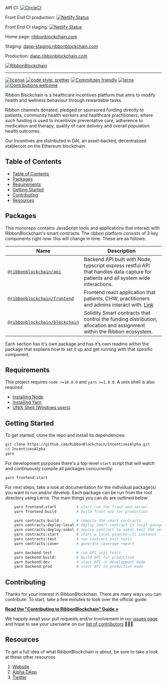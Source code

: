 API CI: [![CircleCI](https://circleci.com/gh/RibbonBlockchain/IncentivesAlpha/tree/master.svg?style=svg)](https://circleci.com/gh/RibbonBlockchain/IncentivesAlpha/tree/master)

Front End CI production: [![Netlify Status](https://api.netlify.com/api/v1/badges/8e408883-24d7-44eb-a1d0-d003a94035cb/deploy-status)](https://app.netlify.com/sites/ribbon-dapp-production/deploys)

Front End CI staging: [![Netlify Status](https://api.netlify.com/api/v1/badges/3bc37cd8-bca1-48ef-b5b9-2e6252c86ae7/deploy-status)](https://app.netlify.com/sites/ribbon-dapp-staging/deploys)


Home page: [ribbonblockchain.com](https://ribbonblockchain.com)

Staging: [dapp-staging.ribbonblockchain.com](https://dapp-staging.ribbonblockchain.com)

Production: [dapp.ribbonblockchain.com](https://dapp.ribbonblockchain.com)

[![RibbonBlockchain](https://d33wubrfki0l68.cloudfront.net/acc4bad7b8baf69c0a595a8887e51c474aeb5491/998d2/img/logo.png)](https://ribbonblockchain.com)



---

[![license](https://img.shields.io/badge/license-MIT-blue.svg?style=flat-square)](/LICENSE)
[![code style: prettier](https://img.shields.io/badge/code_style-prettier-ff69b4.svg?style=flat-square)](https://github.com/prettier/prettier)
[![Commitizen friendly](https://img.shields.io/badge/commitizen-friendly-brightgreen.svg?style=flat-square)](http://commitizen.github.io/cz-cli/)
[![lerna](https://img.shields.io/badge/maintained%20with-lerna-cc00ff.svg?style=flat-square)](https://lernajs.io/)
[![Contributions welcome](https://img.shields.io/badge/contributions-welcome-orange.svg?style=flat-square)](/CONTRIBUTING.md)

Ribbon Blockchain is a healthcare incentives platform that aims to modify health and wellness behaviour through rewardable tasks.

Ribbon channels donated, pledged or sponsored funding directly to patients, community health workers and healthcare practitioners; where such funding is used to incentivize preventative care, adherence to medication and therapy, quality of care delivery and overall population health outcomes.

Our Incentives are distributed in DAI, an asset-backed, decentralized stablecoin on the Ethereum blockchain.

## Table of Contents

- [Table of Contents](#table-of-contents)
- [Packages](#packages)
- [Requirements](#requirements)
- [Getting Started](#getting-started)
- [Contributing](#contributing)
- [Resources](#resources)

## Packages

This monorepo contains JavaScript tools and applications that interact with RibbonBlockchain's smart contracts. The ribbon platform consists of 3 key components right now. this will change in time. These are as follows:


| Name                                                 | Description                                                                                                                         |
| ---------------------------------------------------- | ----------------------------------------------------------------------------------------------------------------------------------- |
| [`@ribbonblockchain/api`](/packages/back-end)             | Backend API built with Node, typscript express restful API that handles data capture for patients and all system wide interactions. |
| [`@ribbonblockchain/frontend`](/packages/front-end)   | Frontend react application that patients, CHW, practitioners and admins interact with. [Link](https://alpha.ribbonblockchain.com)   |
| [`@ribbonblockchain/blockchain`](/packages/smart-contract) | Solidity Smart contracts that control the funding distribution, allocation and assignment within the Ribbon ecosystem.              |

Each section has it's own package and has it's own readme within the package that explains how to set it up and get running with that spesific component.

## Requirements

This project requires `node >=10.0.0` and `yarn >=1.0.0`. A unix shell is also required.

- [Installing Node](https://docs.npmjs.com/getting-started/installing-node)
- [Installing Yarn](https://yarnpkg.com/lang/en/docs/install/)
- [UNIX Shell (Windows users)](https://docs.microsoft.com/en-us/windows/wsl/install-win10)

## Getting Started

To get started, clone the repo and install its dependencies:

```bash
git clone https://github.com/RibbonBlockchain/IncentivesAlpha.git
cd IncentivesAlpha
yarn
```

For development purposes there's a top-level `start` script that will watch and continuously compile all packages concurrently:

```bash
yarn frontend:start
```

For next steps, take a look at documentation for the individual package(s) you want to run and/or develop. Each package can be run from the root directory using Lerna. The main things you can do are outlined below:

```bash
    yarn frontend:start         # start run the front end server
    yarn frontend:build         # build front end for production

    yarn contracts:build        # compile the smart contracts
    yarn contracts:deploy:local # deploy smart contract to local ganage instance
    yarn contracts:deploy:sokol # deploy contract to sokol test POA network
    yarn contracts:start        # start a local ganache-cli instance
    yarn contracts:test         # run contract unit tests
    yarn contracts:cover        # generate coverage report

    yarn backend:test           # run API unit tests
    yarn backend:build:         # build API for production
    yarn backend:dev            # start API in development mode
    yarn backend:prod           # start API in production mode
```

## Contributing

Thanks for your interest in RibbonBlockchain. There are many ways you can contribute. To start, take a few minutes to look over the official guide:

**[Read the "Contributing to RibbonBlockchain" Guide &raquo;](/CONTRIBUTING.md)**

We happily await your pull requests and/or involvement in our [issues page](https://github.com/RibbonBlockchain/IncentivesAlpha/issues) and hope to see your username on our [list of contributors](https://github.com/RibbonBlockchain/IncentivesAlpha/graphs/contributors) 🎉🎉🎉

## Resources

To get a full idea of what RibbonBlockchain is about, be sure to take a look at these other resources

1. [Website](https://ribbonblockchain.com)
2. [Alpha DApp](https://alpha.ribbonblockchian.com)
   <!-- 3. [Incentives Proof of Concept](https://incentives.ribbonblockchain.com) -->
3. [Twitter](https://twitter.com/RibbonPlatform)
